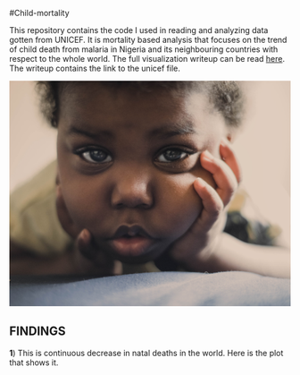 #Child-mortality

This repository contains the code I used in reading and analyzing data gotten from UNICEF. It is  mortality based analysis that focuses on the trend of child death from malaria in Nigeria and its neighbouring countries with respect to the whole world. The full visualization writeup can be read [here](https://medium.com/@eddy.esu.22/global-reduction-in-infant-mortality-864d1879a217). The writeup contains the link to the unicef file.

![](https://github.com/EdidiongEsu/child-mortality/blob/master/Pictures/iam-se7en-ZzE9uKOAchc-unsplash.jpg)


## FINDINGS
  **1**) This is continuous decrease in natal deaths in the world. Here is the plot that shows it. 
